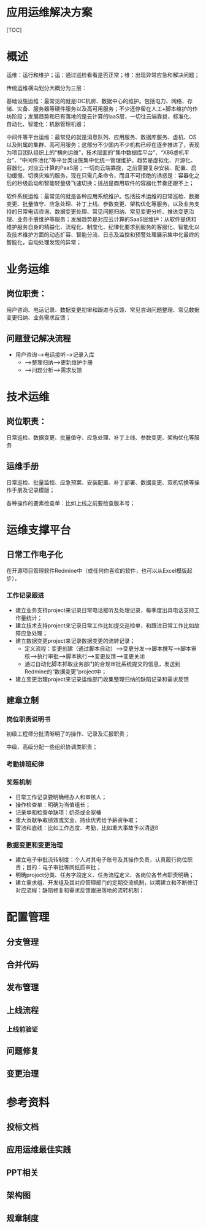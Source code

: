 # 应用运维解决方案

[TOC]

# 概述

​	运维：运行和维护；运：通过巡检看看是否正常；维：出现异常应急和解决问题；

传统运维横向划分大概分为三层：

基础设施运维：最常见的就是IDC机房、数据中心的维护。包括电力、网络、存储、灾备、服务器等硬件服务以及高可用服务；不少还停留在人工+脚本维护的作坊阶段；发展趋势和已有落地的是云计算的IaaS层，一切往云端靠拢，标准化、自动化、智能化：机器管理机器；

中间件等平台运维：最常见的就是消息队列、应用服务、数据库服务、虚机、OS以及附属的集群、高可用服务；这部分不少国内不少机构已经在逐步推进了，表现为项目团队组织上的“横向运维”，技术层面的“集中数据库平台”、“X86虚机平台”、“中间件池化”等平台类设施集中化统一管理维护。趋势是虚拟化、开源化、容器化，对应云计算的PaaS层；一切向云端靠拢，之前需要复杂安装、配置、启动缓慢、切换灾难的服务，现在只需几条命令，而且不可拒绝的诱惑是：容器化之后的秒级启动和智能轻量级飞速切换；挑战是商用软件的容器化节奏还跟不上；

软件系统运维：最常见的就是各种应用系统维护。包括技术运维的日常巡检、数据变更、批量值守、应急处理、补丁上线、参数变更、架构优化等服务，以及业务支持的日常电话咨询、数据变更处理、常见问题归纳、常见变更分析、推进变更治理、业务手册维护等服务；发展趋势是对应云计算的SaaS层维护：从软件提供和维护服务自身的精益化、流程化、制度化、纪律化要求到服务的客服化、智能化以及技术维护方面的动态扩容、智能分流、日志及监控和预警处理展示集中化最终的智能化，自动处理发现的异常；

# 业务运维

## 岗位职责：

用户咨询、电话记录、数据变更初审和跟进与反馈、常见咨询问题整理、常见数据变更归纳、业务需求反馈；

## 问题登记解决流程

+ 用户咨询—>电话接听—>记录入库
  + —>整理归纳—>更新维护手册
  + —>问题分析—>需求反馈

# 技术运维

## 岗位职责：

日常巡检、数据变更、批量值守、应急处理、补丁上线、参数变更、架构优化等服务

## 运维手册

日常巡检、批量监控、应急预案、安装配置、补丁部署、数据变更、双机切换等操作手册及记录模版；

各种操作的要素检查单：比如上线之前要检查版本号；

# 运维支撑平台

## 日常工作电子化

在开源项目管理软件Redmine中（或任何你喜欢的软件，也可以从Excel模版起步），

### 工作记录跟进

+ 建立业务支持project来记录日常电话接听及处理记录，每季度出具电话支持工作量统计；
+ 建立技术支持project来记录日常工作比如提交巡检单，和跟进日常工作比如故障应急处理；
+ 建立数据变更project来记录数据变更的流转记录；
  + 定义流程：变更创建（通过脚本自动）—>变更分发—>脚本撰写—>脚本审核—>执行审批—>脚本执行—>变更反馈—>变更关闭
  + 通过自动化脚本抓取业务部门的合规审批系统提交的信息，发送到Redmine的“数据变更”project中；
+ 建立变更治理project来记录运维部门收集整理归纳的缺陷记录和需求反馈

## 建章立制

### 岗位职责说明书

初级工程师分批清晰明了的操作、记录及汇报职责；

中级、高级分配一些组织协调类职责；

### 考勤排班纪律

### 奖惩机制

+ 日常工作记录要明确经办人和审核人；
+ 操作检查单：明确为当值组长；
+ 记录单和检查单缺项：奶茶或全家桶
+ 重大贡献争取绩效或奖金、持续优秀给予薪资争取；
+ 雷池和底线：比如工作态度、考勤，比如重大事故予以清退ß

### 数据变更和变更治理

+ 建立电子审批流转制度：个人对其电子账号及其操作负责，认真履行岗位职责；目的：电子审批等同纸质审批；
+ 明确project分类、任务字段定义、任务流程定义、各岗位各节点职责明确；
+ 建立需求组、开发组及其对应管理部门的定期交流机制，以期建立和不断修订对应流程：缺陷修复和需求反馈跟进落地的流转机制；

# 配置管理

## 分支管理

## 合并代码

## 发布管理

## 上线流程

### 上线前验证

## 问题修复

## 变更治理



# 参考资料

## 投标文档

## 应用运维最佳实践

## PPT相关

## 架构图

## 规章制度

## 